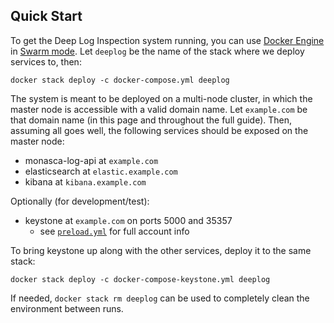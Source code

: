 Quick Start
-----------

To get the Deep Log Inspection system running, you can use [Docker Engine][1] in [Swarm mode][2]. Let `deeplog` be the name of the stack where we deploy services to, then:

    docker stack deploy -c docker-compose.yml deeplog

The system is meant to be deployed on a multi-node cluster, in which the master node is accessible with a valid domain name. Let `example.com` be that domain name (in this page and throughout the full guide). Then, assuming all goes well, the following services should be exposed on the master node:

* monasca-log-api at `example.com`
* elasticsearch at `elastic.example.com`
* kibana at `kibana.example.com`

Optionally (for development/test):
* keystone at `example.com` on ports 5000 and 35357
    * see [`preload.yml`][3] for full account info

To bring keystone up along with the other services, deploy it to the same stack:

    docker stack deploy -c docker-compose-keystone.yml deeplog

If needed, `docker stack rm deeplog` can be used to completely clean the environment between runs.

[1]:https://docs.docker.com/engine/
[2]:https://docs.docker.com/engine/swarm/
[3]:https://github.com/martel-innovate/deep-log-inspection/blob/master/log-server/keystone/preload.yml
